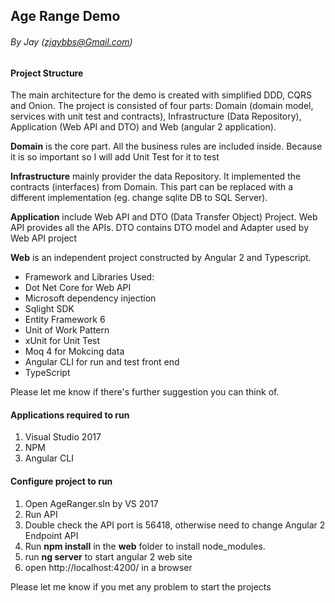 ## Age Range Demo
###### By Jay (zjaybbs@Gmail.com)

#### Project Structure
The main architecture for the demo is created with simplified DDD, CQRS and Onion. The project is consisted of four parts: Domain (domain model, services with unit test and contracts), Infrastructure (Data Repository), Application (Web API and DTO) and Web (angular 2 application).

**Domain** is the core part. All the business rules are included inside. Because it is so important so I will add Unit Test for it to test 

**Infrastructure** mainly provider the data Repository. It implemented the contracts (interfaces) from Domain. This part can be replaced with a different implementation (eg. change sqlite DB to SQL Server). 

**Application** include Web API and DTO (Data Transfer Object) Project. Web API provides all the APIs. DTO contains DTO model and Adapter used by Web API project

**Web** is an independent project constructed by Angular 2 and Typescript.


- Framework and Libraries Used:
- Dot Net Core for Web API
- Microsoft dependency injection
- Sqlight SDK
- Entity Framework 6
- Unit of Work Pattern
- xUnit for Unit Test
- Moq 4 for Mokcing data
- Angular CLI for run and test front end
- TypeScript 


Please let me know if there's further suggestion you can think of.


#### Applications required to run
1. Visual Studio 2017
2. NPM
3. Angular CLI


#### Configure project to run
1. Open AgeRanger.sln by VS 2017
2. Run API
3. Double check the API port is 56418, otherwise need to change Angular 2 Endpoint API
4. Run **npm install** in the **web** folder to install node_modules. 
5. run **ng server** to start angular 2 web site
6. open http://localhost:4200/ in a browser


Please let me know if you met any problem to start the projects